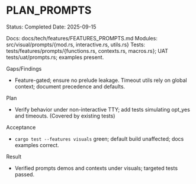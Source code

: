 # PLAN_PROMPTS

Status: Completed
Date: 2025-09-15

Docs: docs/tech/features/FEATURES_PROMPTS.md
Modules: src/visual/prompts/{mod.rs, interactive.rs, utils.rs}
Tests: tests/features/prompts/{functions.rs, contexts.rs, macros.rs}; UAT tests/uat/prompts.rs; examples present.

Gaps/Findings
- Feature-gated; ensure no prelude leakage. Timeout utils rely on global context; document precedence and defaults.

Plan
- Verify behavior under non-interactive TTY; add tests simulating opt_yes and timeouts. (Covered by existing tests)

Acceptance
- `cargo test --features visuals` green; default build unaffected; docs examples correct.

Result
- Verified prompts demos and contexts under visuals; targeted tests passed.
